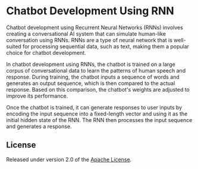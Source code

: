 # Chatbot Development Using RNN

Chatbot development using Recurrent Neural Networks (RNNs) involves creating a conversational AI system that can simulate human-like conversation using RNNs. RNNs are a type of neural network that is well-suited for processing sequential data, such as text, making them a popular choice for chatbot development.

In chatbot development using RNNs, the chatbot is trained on a large corpus of conversational data to learn the patterns of human speech and response. During training, the chatbot inputs a sequence of words and generates an output sequence, which is then compared to the actual response. Based on this comparison, the chatbot's weights are adjusted to improve its performance.

Once the chatbot is trained, it can generate responses to user inputs by encoding the input sequence into a fixed-length vector and using it as the initial hidden state of the RNN. The RNN then processes the input sequence and generates a response.


## License

Released under version 2.0 of the [Apache License].

[Apache license]: http://www.apache.org/licenses/LICENSE-2.0
